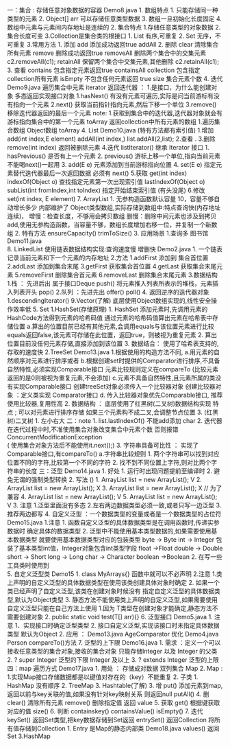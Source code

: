 一：集合 : 存储任意对象数据的容器 Demo8.java
    1. 数组特点
        1. 只能存储同一种类型的元素
        2. Object[] arr 可以存储任意类型数据
        3. 数组一旦初始化长度固定
        4. 数组中元素与元素间内存地址是连续的
    2. 集合特点
        1.存储任意类型的对象数据
        2.集合长度可变
        3.Collection是集合类的根接口
            1. List 有序,可重复
            2. Set  无序，不可重复
    3.常用方法
        1. 添加
            add  添加成功返回true
            addAll
        2. 删除
            clear  清除集合所有元素
            remove  删除成功返回true
            removeAll 删除两个集合中的交集元素 c2.removeAll(c1);
            retainAll 保留两个集合中交集元素,其他删除 c2.retainAll(c1);
        3. 查看
            contains  包含指定元素返回true
            containsAll  collection 包含指定collection所有元素
            isEmpty      不包含任何元素返回 true
            size        集合元素个数
        4. 迭代  Demo9.java   遍历集合中元素
            iterator 返回迭代器 ： 1.是接口，为什么能创建对象  多态返回实现接口对象
                1.hasNext()  有没有元素可遍历,实际是问当前游标有没有指向一个元素
                2.next()    获取当前指针指向元素,然后下移一个单位
                3.remove()   移除迭代器返回的最后一个元素
            note:
                1.获取到集合中的迭代器,迭代器对象就会有游标指向集合中的第一个元素
            toArray  返回collection中所有元素的数组
                1.遍历集合数组 Object数组  toArray
    4. List   Demo10.java  (特有方法都有索引值)
        1.增加
            add(int index,E element)
            addAll(int index,)      list.addAll(2,list);
        2.查看
            .
        3.删除 
            remove(int index)  返回被删除元素
        4.迭代
            listIterator()  继承 Iterator 接口
                1. hasPrevious()   是否有上一个元素
                2. previous()     游标上移一个单位,指向当前元素 不能喝next()一起用
                3. add(E e)       元素添加到当前游标指向位置
                4. set(E e)       指定元素替代迭代器最后一次返回数据  必须有 next()
        5.获取
            get(int index)
            indexOf(Object o)   查找指定元素第一次出现索引值
            lastIndexOf(Object o)
            subList(int fromIndex,int toIndex) 指定开始结束索引值 (有头没尾)
        6.修改
            set(int index, E element)
        7. ArrayList
            1. 无参构造函数默认容量 10，容量不够自动增长多少
                内部维护了 Object类型数组,实际存储到数组中:特点查询快(内存地址连续)，
                增慢：检查长度，不够用会拷贝数组
                删慢：删除中间元素也涉及到拷贝
                add,使用无参构造函数，当容量不够，数组长度增加右移一位，并复制一个新数组
            2. 特有方法
                ensureCapacity()
                trimToSize()
            3. 应用场景
                1.查询多   图书馆  Demo11.java   
        8. LinkedList  使用链表数据结构实现:查询速度慢 增删快  Demo2.java
            1. 一个链表记录当前元素和下一个元素的内存地址
            2.方法
                1.addFirst  添加到 集合首位置
                2.addLast   添加到集合末尾
                3.getFirst  获取集合首位置
                4.getLast   获取集合末尾元素
                5.removeFirst  删除集合首元素
                6.removeLast    删除集合末尾元素
            3.数据结构
                1.栈 ： 先进后出  属于接口Deque
                    push() 将元素推入列表所表示的堆栈，元素插入列表开头
                    pop()
                2.队列 ：先进先出
                    offer()
                    poll()
            4. 返回逆序的迭代器对象
                1.descendingIterator()
        9.Vector(了解)
            底层使用Object数组实现的,线性安全操作效率低
    5. Set
        1.HashSet(存储原理)
            1. HashSet 添加元素时,先调用元素的HashCode方法得到元素的哈希码值
                通过元素的哈希码值算出元素在哈希表中存储位置
               a.算出的位置目前已经有其他元素,会调用equals与该位置元素进行比较 
               equals返回false,该元素可存储在此位置，返回true，则被视为重复元素
            2. 算出位置目前没任何元素存储,直接添加到该位置
            3. 数据结合：
                使用了哈希表支持的, 存取的速度快
        2.TreeSet  Demo13.java
            1.根据使用的构造方法不同,
                a.用元素的自然顺序对元素进行排序或者
                b.根据创建set时提供的Comparator进行排序,不具备自然特性,必须实现Comparable接口
                  元素比较规则定义在compareTo (比较元素返回的是0则被视为重复元素,不会添加)
                c.元素不具备自然特性,且元素所属的类没有实现Comparable接口
                    创建treeSet对象必须传入一个比较器对象 
                    创建比较器对象 ：定义类实现 Comparator接口
                d. 传入比较器对象优先Comparable接口,
                    推荐使用比较器,复用性高
            2. 数据结构 ： 底层使用了红黑树(二叉树)数据结构实现
                特点 ; 可以对元素进行排序存储
                如果三个元素构不成二叉,会调整节点位置
            3. (红黑树)二叉树
                1. 左小右大
二：note
    1. list.lastIndexOf()   不能add添加 char
    2. 迭代器在迭代过程中时,不准使用集合对象改变集合中元素个数
        否则报错 ConcurrentModificationException  
        ( 使用集合对象方法后不能使用it.next();)
    3. 字符串具备可比性 ： 实现了Comparable接口,有compareTo()
        a.字符串比较规则
            1. 两个字符串可以找到对应位置不同的字符,比较第一个不同的字符
            2. 找不到不同位置上字符,则对比两个字符串的长度
三：泛型  Demo14.java
    1. 好处
        1. 运行时出现问题提前至编译时
        2. 避免无谓的强制类型转换
    2. 写法 ()
        1. ArrayList<String> list = new ArrayList<String>(); V
        2. ArrayList<Object> list = new ArrayList<String>(); X
        3. ArrayList<String> list = new ArrayList<Object>(); X
        // 为了兼容
        4. ArrayList list = new ArrayList<String>();         V
        5. ArrayList<String> list = new ArrayList();         V
    3. 注意
        1.泛型里面没有多态
        2.左右两边数据类型必须一致,或者只写一边泛型
        3.推荐两边都写
    4. 自定义泛型 ：一个数据类型的变量或者是一个数据类型的占位符  Demo15.java
        1.注意
            1. 函数自定义泛型的具体数据类型是在调用函数时,传递实参数据时
                确定具体的数据类型
            2. 泛型中不能使用基本类型数据的,如果需要使用基本数据类型
                就要使用基本数据类型对应的包装类型
                byte -> Byte
                int  -> Integer 包装了基本类型int值，Integer对象包含int类型字段
                float ->Float
                double -> Double
                short -> Short
                long -> Long
                char -> Character
                boolean ->Boolean
         2. 在写一些工具类时使用到    
    5. 自定义泛型类    Demo15
        1. class MyArrays<T>{} 函数中就可以不必声明
        2.注意
            1.类上声明的自定义泛型的具体数据类型在使用该类创建具体对象时确定
            2. 如果一个类已经声明了自定义泛型,该类在创建对象时候没有
            指定自定义泛型的具体数据类型,默认为Object类型
            3. 静态方法不能使用类上声明的自定义泛型,如果需要使用自定义泛型只能在自己方法上使用
                1.因为 T类型在创建对象才能确定,静态方法不需要创建对象
                2. public  static <T> void test(T[] arr){}
    6. 泛型接口  Demo5.java
        1. 注意
            1、实现接口时确定泛型类型
            2. 接口自定义泛型,实现该接口时未指定具体数据类型
                默认为Object
        2. 应用 ： Demo13.java AgeComparator 优化
                   Demo4.java  Person   compareTo()方法
    7. 泛型的上下限   Demo16.java
        1. 需求 ：定义一个可以接收任意类型的集合对象,接收的集合对象
                只能存储Integer 以及 Integer 的父类
        2. ? super Integer  泛型的下限  Integer 及以上
        3. ? extends Integer  泛型的上限
四：map 遍历方式   Demo17.java
    1. 用处 ： 存储成对数据  双列集合 Map
    2. Map : 
        1.实现Map接口存储数据都是以键值对存在的（key）不能重复
        2. 子类
            1. HashMap  没有顺序
            2. TreeMap
            3. Hashtable(了解)
         3. 增
            put()
                添加元素到map,返回以前与key关联的值,如果没有针对key映射关系
                则返回null
            putAll()
         4. 删
            clear()  清除所有元素
            remove()  删除指定值 返回 value
         5. 获取
            get()   根据键获取对应的值
            size()
         6. 判断
            containskey()
            containsValue()
            isEmpty()
         7. 迭代
            keySet()    返回Set类型,把key数据存储到Set返回
            entrySet()  返回Collection  将所有值存储到Collection
                1. Entry 是Map的静态内部类  Demo18.java
            values()    返回Set
    3.HashMap